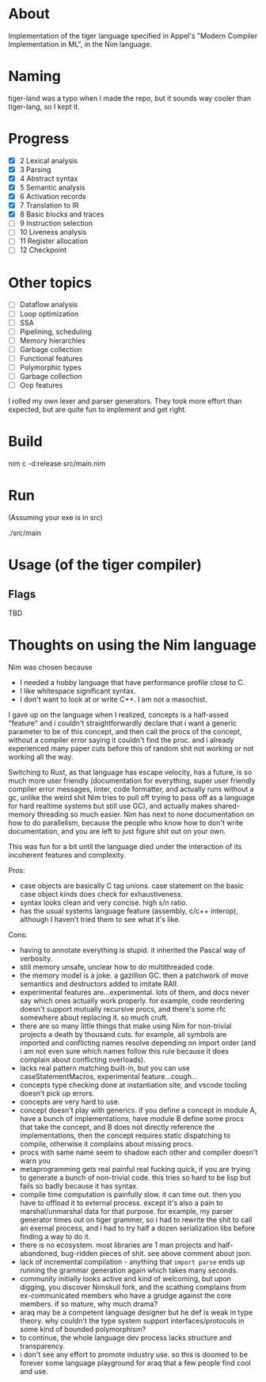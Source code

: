 # About
Implementation of the tiger language specified in Appel's "Modern Compiler Implementation in ML", in the Nim language. 

# Naming
tiger-land was a typo when I made the repo, but it sounds way cooler than tiger-lang, so I kept it. 

# Progress
- [x] 2 Lexical analysis
- [x] 3 Parsing
- [x] 4 Abstract syntax
- [x] 5 Semantic analysis
- [x] 6 Activation records
- [x] 7 Translation to IR 
- [x] 8 Basic blocks and traces 
- [ ] 9 Instruction selection
- [ ] 10 Liveness analysis
- [ ] 11 Register allocation
- [ ] 12 Checkpoint 

# Other topics
- [ ] Dataflow analysis
- [ ] Loop optimization
- [ ] SSA
- [ ] Pipelining, scheduling 
- [ ] Memory hierarchies
- [ ] Garbage collection
- [ ] Functional features
- [ ] Polymorphic types 
- [ ] Garbage collection
- [ ] Oop features 

I rolled my own lexer and parser generators. They took more effort than expected, but are quite fun to implement and get right. 

# Build

nim c -d:release src/main.nim

# Run

(Assuming your exe is in src)

./src/main

# Usage (of the tiger compiler)

## Flags

TBD

# Thoughts on using the Nim language
Nim was chosen because 
* I needed a hobby language that have performance profile close to C. 
* I like whitespace significant syntax. 
* I don't want to look at or write C++. I am not a masochist. 

I gave up on the language when I realized, concepts is a half-assed "feature" and i couldn't straightforwardly declare that i want a generic parameter to be of this concept, and then call the procs of the concept, without a compiler error saying it couldn't find the proc. and i already experienced many paper cuts before this of random shit not working or not working all the way. 

Switching to Rust, as that language has escape velocity, has a future, is so much more user friendly (documentation for everything, super user friendly compiler error messages, linter, code formatter, and actually runs without a gc, unlike the weird shit Nim tries to pull off trying to pass off as a language for hard realtime systems but still use GC), and actually makes shared-memory threading so much easier. Nim has next to none documentation on how to do parallelism, because the people who know how to don't write documentation, and you are left to just figure shit out on your own. 

This was fun for a bit until the language died under the interaction of its incoherent features and complexity. 

Pros:
* case objects are basically C tag unions. case statement on the basic case object kinds does check for exhaustiveness. 
* syntax looks clean and very concise. high s/n ratio. 
* has the usual systems language feature (assembly, c/c++ interop), although I haven't tried them to see what it's like. 

Cons:
* having to annotate everything is stupid. it inherited the Pascal way of verbosity. 
* still memory unsafe, unclear how to do multithreaded code. 
* the memory model is a joke. a gazillion GC. then a patchwork of move semantics and destructors added to imitate RAII. 
* experimental features are...experimental. lots of them, and docs never say which ones actually work properly. for example, code reordering doesn't support mutually recursive procs, and there's some rfc somewhere about replacing it. so much cruft. 
* there are so many little things that make using Nim for non-trivial projects a death by thousand cuts. for example, all symbols are imported and conflicting names resolve depending on import order (and i am not even sure which names follow this rule because it does complain about conflicting overloads). 
* lacks real pattern matching built-in, but you can use caseStatementMacros, experimental feature...cough...
* concepts type checking done at instantiation site, and vscode tooling doesn't pick up errors. 
* concepts are very hard to use. 
* concept doesn't play with generics. if you define a concept in module A, have a bunch of implementations, have module B define some procs that take the concept, and B does not directly reference the implementations, then the concept requires static dispatching to compile, otherwise it complains about missing procs. 
* procs with same name seem to shadow each other and compiler doesn't warn you
* metaprogramming gets real painful real fucking quick, if you are trying to generate a bunch of non-trivial code. this tries so hard to be lisp but fails so badly because it has syntax. 
* compile time computation is painfully slow. it can time out. then you have to offload it to external process. except it's also a pain to marshal/unmarshal data for that purpose. for example, my parser generator times out on tiger grammer, so i had to rewrite the shit to call an exernal process, and i had to try half a dozen serialization libs before finding a way to do it. 
* there is no ecosystem. most libraries are 1 man projects and half-abandoned, bug-ridden pieces of shit. see above comment about json. 
* lack of incremental compilation - anything that `import parse` ends up running the grammar generation again which takes many seconds. 
* community initially looks active and kind of welcoming, but upon digging, you discover Nimskull fork, and the scathing complains from ex-communicated members who have a grudge against the core members. if so mature, why much drama? 
* araq may be a competent language designer but he def is weak in type theory. why couldn't the type system support interfaces/protocols in some kind of bounded polymorphism? 
* to continue, the whole language dev process lacks structure and transparency. 
* i don't see any effort to promote industry use. so this is doomed to be forever some language playground for araq that a few people find cool and use. 
